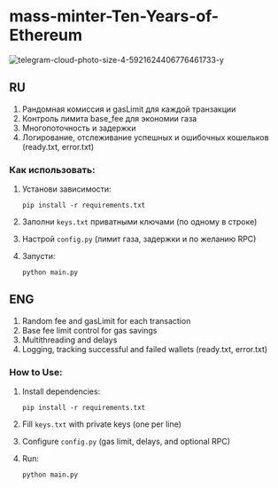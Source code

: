 # mass-minter-Ten-Years-of-Ethereum
![telegram-cloud-photo-size-4-5921624406776461733-y](https://github.com/user-attachments/assets/86fba236-9e2f-4c6c-9f92-a20760f4598d)

## RU

1. Рандомная комиссия и gasLimit для каждой транзакции
2. Контроль лимита base_fee для экономии газа
3. Многопоточность и задержки
4. Логирование, отслеживание успешных и ошибочных кошельков (ready.txt, error.txt)

### Как использовать:

1.	Установи зависимости:

        pip install -r requirements.txt

2.  Заполни `keys.txt` приватными ключами (по одному в строке)

3.	Настрой `config.py` (лимит газа, задержки и по желанию RPC)

4.	Запусти:

        python main.py


## ENG

1. Random fee and gasLimit for each transaction
2. Base fee limit control for gas savings
3. Multithreading and delays
4. Logging, tracking successful and failed wallets (ready.txt, error.txt)

### How to Use:

1.	Install dependencies:

        pip install -r requirements.txt

2.  Fill `keys.txt` with private keys (one per line)

3.	Configure `config.py` (gas limit, delays, and optional RPC)

4.	Run:

        python main.py
